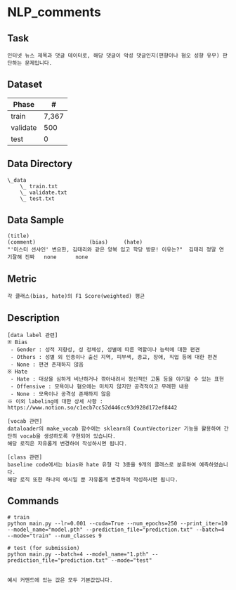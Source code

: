 # NLP_comments

## Task
```
인터넷 뉴스 제목과 댓글 데이터로, 해당 댓글이 악성 댓글인지(편향이나 혐오 성향 유무) 판단하는 문제입니다.
```

## Dataset
| Phase | # |
| - | - |
| train | 7,367 |
| validate | 500 |
| test | 0 |

## Data Directory
```
\_data
    \_ train.txt
    \_ validate.txt
    \_ test.txt
```


## Data Sample
```
(title)                                                               (comment)                 (bias)     (hate)
"'미스터 션샤인' 변요한, 김태리와 같은 양복 입고 학당 방문! 이유는?"	김태리 정말 연기잘해 진짜   none	   none
```


## Metric
```
각 클래스(bias, hate)의 F1 Score(weighted) 평균
```


## Description
```
[data label 관련]
※ Bias
 - Gender : 성적 지향성, 성 정체성, 성별에 따른 역할이나 능력에 대한 편견
 - Others : 성별 외 인종이나 출신 지역, 피부색, 종교, 장애, 직업 등에 대한 편견
 - None : 편견 존재하지 않음
※ Hate
 - Hate : 대상을 심하게 비난하거나 깎아내려서 정신적인 고통 등을 야기할 수 있는 표현
 - Offensive : 모욕이나 혐오에는 미치지 않지만 공격적이고 무례한 내용
 - None : 모욕이나 공격성 존재하지 않음
※ 이외 labeling에 대한 상세 사항 : https://www.notion.so/c1ecb7cc52d446cc93d928d172ef8442

[vocab 관련]
dataloader의 make_vocab 함수에는 sklearn의 CountVectorizer 기능을 활용하여 간단히 vocab을 생성하도록 구현되어 있습니다.
해당 로직은 자유롭게 변경하여 작성하시면 됩니다.

[class 관련]
baseline code에서는 bias와 hate 유형 각 3종을 9개의 클래스로 분류하여 예측하였습니다.
해당 로직 또한 하나의 예시일 뿐 자유롭게 변경하여 작성하시면 됩니다.
```


## Commands
```
# train
python main.py --lr=0.001 --cuda=True --num_epochs=250 --print_iter=10 --model_name="model.pth" --prediction_file="prediction.txt" --batch=4 --mode="train" --num_classes 9

# test (for submission)
python main.py --batch=4 --model_name="1.pth" --prediction_file="prediction.txt" --mode="test" 


예시 커맨드에 있는 값은 모두 기본값입니다.
```
